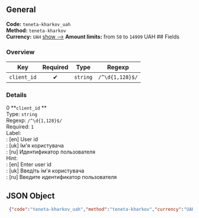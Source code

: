 ## General 
**Code:** `teneta-kharkov_uah`  
**Method:** `teneta-kharkov`  
**Currency:** `UAH` [show -->]() 
**Amount limits:** from `50`  to `14999`  UAH ## Fields 
### Overview 
|Key|Required|Type|Regexp| 
|:---:|:---:|:---:|:---:| 
|`client_id` |✔ |`string` |`/^\d{1,128}$/` | 
 
### Details 
0 **`client_id` **  
Type: `string`  
Regexp: `/^\d{1,128}$/`  
Required: `1`  
Label:  
: [en] User id  
: [uk] Ім'я користувача  
: [ru] Идентификатор пользователя  
Hint:  
: [en] Enter user id  
: [uk] Введіть ім'я користувача  
: [ru] Введите идентификатор пользователя  
## JSON Object 
```json
 {"code":"teneta-kharkov_uah","method":"teneta-kharkov","currency":"UAH","fields":[{"key":"client_id","type":"string","label":{"en":"User id","uk":"\u0406\u043c'\u044f \u043a\u043e\u0440\u0438\u0441\u0442\u0443\u0432\u0430\u0447\u0430","ru":"\u0418\u0434\u0435\u043d\u0442\u0438\u0444\u0438\u043a\u0430\u0442\u043e\u0440 \u043f\u043e\u043b\u044c\u0437\u043e\u0432\u0430\u0442\u0435\u043b\u044f"},"regexp":"\/^\\d{1,128}$\/","required":true,"position":1,"hint":{"en":"Enter user id","uk":"\u0412\u0432\u0435\u0434\u0456\u0442\u044c \u0456\u043c'\u044f \u043a\u043e\u0440\u0438\u0441\u0442\u0443\u0432\u0430\u0447\u0430","ru":"\u0412\u0432\u0435\u0434\u0438\u0442\u0435 \u0438\u0434\u0435\u043d\u0442\u0438\u0444\u0438\u043a\u0430\u0442\u043e\u0440 \u043f\u043e\u043b\u044c\u0437\u043e\u0432\u0430\u0442\u0435\u043b\u044f"},"example":"70005983"}],"amount_min":50,"amount_max":14999}```  

